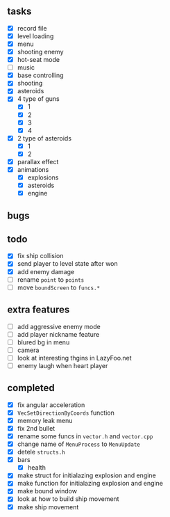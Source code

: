 ## tasks

- [x] record file
- [x] level loading
- [x] menu
- [x] shooting enemy
- [x] hot-seat mode
- [ ] music
- [x] base controlling
- [x] shooting
- [x] asteroids
- [x] 4 type of guns
    - [x] 1
    - [x] 2
    - [x] 3
    - [x] 4
- [x] 2 type of asteroids
    - [x] 1
    - [x] 2
- [x] parallax effect
- [x] animations
    - [x] explosions
    - [x] asteroids
    - [x] engine

## bugs

## todo

- [x] fix ship collision
- [x] send player to level state after won
- [x] add enemy damage
- [ ] rename `point` to `points`
- [ ] move `boundScreen` to `funcs.*`

## extra features

- [ ] add aggressive enemy mode
- [ ] add player nickname feature
- [ ] blured bg in menu
- [ ] camera
- [ ] look at interesting thgins in LazyFoo.net
- [ ] enemy laugh when heart player

## completed

- [x] fix angular acceleration
- [x] `VecSetDirectionByCoords` function
- [x] memory leak menu
- [x] fix 2nd bullet
- [x] rename some funcs in `vector.h` and `vector.cpp`
- [x] change name of `MenuProcess` to `MenuUpdate`
- [x] detele `structs.h`
- [x] bars
    - [x] health
- [x] make struct for initialazing explosion and engine
- [x] make function for initialazing explosion and engine
- [x] make bound window
- [x] look at how to build ship movement
- [x] make ship movement
